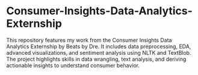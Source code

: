 # Consumer-Insights-Data-Analytics-Externship
This repository features my work from the Consumer Insights Data Analytics Externship by Beats by Dre. It includes data preprocessing, EDA, advanced visualizations, and sentiment analysis using NLTK and TextBlob. The project highlights skills in data wrangling, text analysis, and deriving actionable insights to understand consumer behavior.
